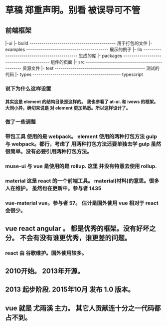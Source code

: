 # 草稿 郑重声明。别看 被误导可不管

## 前端框架

|-ui
  |- build  -------------------------------------------  用于打包的文件
  |- examples -----------------------------------------  展示的例子
  |- lib  ---------------------------------------------  生成的库
  |- packages -----------------------------------------  组件的页面
  |- src ----------------------------------------------  资源文件
  |- test ---------------------------------------------  测试的代码
  |- types --------------------------------------------  typescript

### 说下为什么这样设置
#### 其实这是 element 的结构目录是这样的。 我也参看了 at-ui. 和 ivews 的框架。大同小异，确切来说是 对 element 更加熟悉。所以这样设计了。
### 做了一些调整

### 带包工具 使用的是 webpack。 element 使用的两种打包方法 gulp 与 webpack。都行，考虑了 用两种打包方法还要单独去学 gulp 虽然很简单。没有必要引用两种打包方法。
### muse-ui 与 vue 是使用的是 rollup. 这里 并没有特意去使用 rollup.
### material 这是 react 的一个前端工具。 material(材料)的意思。很多人在维护。 虽然也在更新中。参与者 1435
### vue-material vue。参与者 57。 估计是国外使用 vue 相对于 react 会很少。

## vue react angular 。 都是优秀的框架。没有好坏之分。 不会有没有谁更优秀，谁更差的问题。
### react 由 谷歌维护。国外使用较多。

## 2010开始。 2013年开源。
## 2013 起步阶段. 2015年10月 发布 1.0 版本。

## vue 就是 尤雨溪 主力。 其它人贡献连十分之一代码都占不到。
